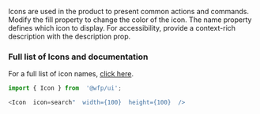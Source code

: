 Icons are used in the product to present common actions and commands. Modify the fill property to change the color of the icon. The name property defines which icon to display. For accessibility, provide a context-rich description with the description prop.
### Full list of Icons and documentation
For a full list of icon names,  [click here](http://cdn.wfp.org/guides/ui/v1.2.0/docs/?selectedKind=%20Documentation&selectedStory=Icons).
```js
import { Icon } from  '@wfp/ui';
```

```js
<Icon  icon=search"  width={100}  height={100}  />
```